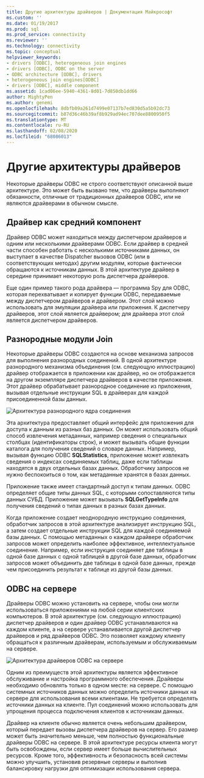 ```yaml
---
title: Другие архитектуры драйверов | Документация Майкрософт
ms.custom: ''
ms.date: 01/19/2017
ms.prod: sql
ms.prod_service: connectivity
ms.reviewer: ''
ms.technology: connectivity
ms.topic: conceptual
helpviewer_keywords:
- drivers [ODBC], heterogeneous join engines
- drivers [ODBC], ODBC on the server
- ODBC architecture [ODBC], drivers
- heterogeneous join engines[ODBC]
- drivers [ODBC], middle component
ms.assetid: 1cad06ee-5940-4361-8d01-7d850db1dd66
author: MightyPen
ms.author: genemi
ms.openlocfilehash: 8dbfb09a261d7499e07137b7ed830d5a5b92dc73
ms.sourcegitcommit: b87d36c46b39af8b929ad94ec707dee8800950f5
ms.translationtype: MT
ms.contentlocale: ru-RU
ms.lasthandoff: 02/08/2020
ms.locfileid: "68086013"
---
```

# <a name="other-driver-architectures"></a>Другие архитектуры драйверов
Некоторые драйверы ODBC не строго соответствуют описанной выше архитектуре. Это может быть вызвано тем, что драйверы выполняют обязанности, отличные от традиционных драйверов ODBC, или не являются драйверами в обычном смысле.  
  
## <a name="driver-as-a-middle-component"></a>Драйвер как средний компонент  
 Драйвер ODBC может находиться между диспетчером драйверов и одним или несколькими драйверами ODBC. Если драйвер в средней части способен работать с несколькими источниками данных, он выступает в качестве Dispatcher вызовов ODBC (или в соответствующих методах) другим модулям, которые фактически обращаются к источникам данных. В этой архитектуре драйвер в середине принимает некоторую роль диспетчера драйверов.  
  
 Еще один пример такого рода драйвера — программа Spy для ODBC, которая перехватывает и копирует функции ODBC, передаваемые между диспетчером драйверов и драйвером. Этот слой можно использовать для эмуляции драйвера или приложения. К диспетчеру драйверов, этот слой является драйвером; для драйвера этот слой является диспетчером драйверов.  
  
## <a name="heterogeneous-join-engines"></a>Разнородные модули Join  
 Некоторые драйверы ODBC создаются на основе механизма запросов для выполнения разнородных соединений. В одной архитектуре разнородного механизма объединения (см. следующую иллюстрацию) драйвер отображается в приложении как драйвер, но он отображается на другом экземпляре диспетчера драйверов в качестве приложения. Этот драйвер обрабатывает разнородное соединение из приложения, вызывая отдельные инструкции SQL в драйверах для каждой присоединенной базы данных.  
  
 ![Архитектура разнородного ядра соединения](../../odbc/reference/media/fig3-4.gif "fig3-4")  
  
 Эта архитектура предоставляет общий интерфейс для приложения для доступа к данным из разных баз данных. Он может использовать общий способ извлечения метаданных, например сведения о специальных столбцах (идентификаторы строк), и может вызывать общие функции каталога для получения сведений о словаре данных. Например, вызывая функцию ODBC **SQLStatistics**, приложение может извлекать сведения о индексах соединяемых таблиц, даже если таблицы находятся в двух отдельных базах данных. Обработчику запросов не нужно беспокоиться о том, как метаданные хранятся в базах данных.  
  
 Приложение также имеет стандартный доступ к типам данных. ODBC определяет общие типы данных SQL, с которыми сопоставляются типы данных СУБД. Приложение может вызывать **SQLGetTypeInfo** для получения сведений о типах данных в разных базах данных.  
  
 Когда приложение создает неоднородную инструкцию соединения, обработчик запросов в этой архитектуре анализирует инструкцию SQL, а затем создает отдельные инструкции SQL для каждой соединяемой базы данных. С помощью метаданных о каждом драйвере обработчик запросов может определить наиболее эффективное, интеллектуальное соединение. Например, если инструкция соединяет две таблицы в одной базе данных с одной таблицей в другой базе данных, обработчик запросов может объединить две таблицы в одной базе данных, прежде чем присоединить результат к таблице из другой базы данных.  
  
## <a name="odbc-on-the-server"></a>ODBC на сервере  
 Драйверы ODBC можно установить на сервере, чтобы они могли использоваться приложениями на любой серии клиентских компьютеров. В этой архитектуре (см. следующую иллюстрацию) диспетчер драйверов и один драйвер ODBC устанавливаются на каждом клиенте, а на сервере устанавливается другой диспетчер драйверов и ряд драйверов ODBC. Это позволяет каждому клиенту обращаться к различным драйверам, используемым и обслуживаемым на сервере.  
  
 ![Архитектура драйверов ODBC на сервере](../../odbc/reference/media/fig3-5.gif "FIG3-5")  
  
 Одним из преимуществ этой архитектуры является эффективное обслуживание и настройка программного обеспечения. Драйверы необходимо обновлять только в одном месте: на сервере. С помощью системных источников данных можно определить источники данных на сервере для использования всеми клиентами. Не требуется определять источники данных на клиенте. Пул соединений можно использовать для упрощения процесса подключения клиентов к источникам данных.  
  
 Драйвер на клиенте обычно является очень небольшим драйвером, который передает вызовы диспетчера драйверов на сервер. Его размер может быть значительно меньше, чем полностью функциональные драйверы ODBC на сервере. В этой архитектуре ресурсы клиента могут быть освобождены, если сервер имеет больше вычислительных ресурсов. Кроме того, эффективность и безопасность всей системы можно улучшить, установив резервные серверы и выполнив балансировку нагрузки для оптимизации использования сервера.

